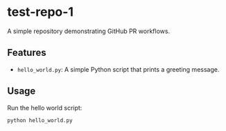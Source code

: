 # test-repo-1

A simple repository demonstrating GitHub PR workflows.

## Features

- `hello_world.py`: A simple Python script that prints a greeting message.

## Usage

Run the hello world script:

```bash
python hello_world.py
```

